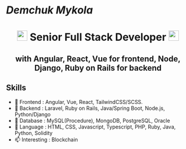 <h1 align="left">
    <em>Demchuk Mykola</em>
</h1>

<h1 align="center">
  <img src="https://media.giphy.com/media/hvRJCLFzcasrR4ia7z/giphy.gif" width="28">
    Senior Full Stack Developer
  <img src="https://media.giphy.com/media/hvRJCLFzcasrR4ia7z/giphy.gif" width="28">
</h1>

<h2 align="center">
  with Angular, React, Vue for frontend, Node, Django, Ruby on Rails for backend
</h2>

## Skills

- 🌱 Frontend : Angular, Vue, React, TailwindCSS/SCSS.
- 🔭 Backend : Laravel, Ruby on Rails, Java/Spring Boot, Node.js, Python/Django
- 🧩 Database : MySQL(Procedure), MongoDB, PostgreSQL, Oracle
- 💬 Language : HTML, CSS, Javascript, Typescript, PHP, Ruby, Java, Python, Solidity
- 📫 Interesting : Blockchain
